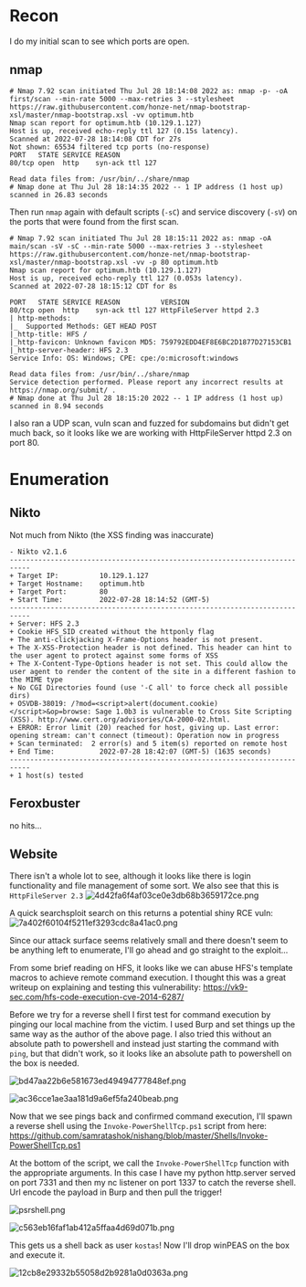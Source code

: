 # Recon

I do my initial scan to see which ports are open.
## nmap
```
# Nmap 7.92 scan initiated Thu Jul 28 18:14:08 2022 as: nmap -p- -oA first/scan --min-rate 5000 --max-retries 3 --stylesheet https://raw.githubusercontent.com/honze-net/nmap-bootstrap-xsl/master/nmap-bootstrap.xsl -vv optimum.htb
Nmap scan report for optimum.htb (10.129.1.127)
Host is up, received echo-reply ttl 127 (0.15s latency).
Scanned at 2022-07-28 18:14:08 CDT for 27s
Not shown: 65534 filtered tcp ports (no-response)
PORT   STATE SERVICE REASON
80/tcp open  http    syn-ack ttl 127

Read data files from: /usr/bin/../share/nmap
# Nmap done at Thu Jul 28 18:14:35 2022 -- 1 IP address (1 host up) scanned in 26.83 seconds
```

Then run `nmap` again with default scripts (`-sC`) and service discovery (`-sV`) on the ports that were found from the first scan.

```
# Nmap 7.92 scan initiated Thu Jul 28 18:15:11 2022 as: nmap -oA main/scan -sV -sC --min-rate 5000 --max-retries 3 --stylesheet https://raw.githubusercontent.com/honze-net/nmap-bootstrap-xsl/master/nmap-bootstrap.xsl -vv -p 80 optimum.htb
Nmap scan report for optimum.htb (10.129.1.127)
Host is up, received echo-reply ttl 127 (0.053s latency).
Scanned at 2022-07-28 18:15:12 CDT for 8s

PORT   STATE SERVICE REASON          VERSION
80/tcp open  http    syn-ack ttl 127 HttpFileServer httpd 2.3
| http-methods: 
|_  Supported Methods: GET HEAD POST
|_http-title: HFS /
|_http-favicon: Unknown favicon MD5: 759792EDD4EF8E6BC2D1877D27153CB1
|_http-server-header: HFS 2.3
Service Info: OS: Windows; CPE: cpe:/o:microsoft:windows

Read data files from: /usr/bin/../share/nmap
Service detection performed. Please report any incorrect results at https://nmap.org/submit/ .
# Nmap done at Thu Jul 28 18:15:20 2022 -- 1 IP address (1 host up) scanned in 8.94 seconds
```

I also ran a UDP scan, vuln scan and fuzzed for subdomains but didn't get much back, so it looks like we are working with HttpFileServer httpd 2.3 on port 80.

# Enumeration

## Nikto
Not much from Nikto (the XSS finding was inaccurate)
```
- Nikto v2.1.6
---------------------------------------------------------------------------
+ Target IP:          10.129.1.127
+ Target Hostname:    optimum.htb
+ Target Port:        80
+ Start Time:         2022-07-28 18:14:52 (GMT-5)
---------------------------------------------------------------------------
+ Server: HFS 2.3
+ Cookie HFS_SID created without the httponly flag
+ The anti-clickjacking X-Frame-Options header is not present.
+ The X-XSS-Protection header is not defined. This header can hint to the user agent to protect against some forms of XSS
+ The X-Content-Type-Options header is not set. This could allow the user agent to render the content of the site in a different fashion to the MIME type
+ No CGI Directories found (use '-C all' to force check all possible dirs)
+ OSVDB-38019: /?mod=<script>alert(document.cookie)</script>&op=browse: Sage 1.0b3 is vulnerable to Cross Site Scripting (XSS). http://www.cert.org/advisories/CA-2000-02.html.
+ ERROR: Error limit (20) reached for host, giving up. Last error: opening stream: can't connect (timeout): Operation now in progress
+ Scan terminated:  2 error(s) and 5 item(s) reported on remote host
+ End Time:           2022-07-28 18:42:07 (GMT-5) (1635 seconds)
---------------------------------------------------------------------------
+ 1 host(s) tested
```

## Feroxbuster
no hits...

## Website
There isn't a whole lot to see, although it looks like there is login functionality and file management of some sort. We also see that this is `HttpFileServer 2.3`
![4d42fa6f4af03ce0e3db68b3659172ce.png](../_resources/4d42fa6f4af03ce0e3db68b3659172ce.png)

A quick searchsploit search on this returns a potential shiny RCE vuln:
![7a402f60104f5211ef3293cdc8a41ac0.png](../_resources/7a402f60104f5211ef3293cdc8a41ac0.png)

Since our attack surface seems relatively small and there doesn't seem to be anything left to enumerate, I'll go ahead and go straight to the exploit...

From some brief reading on HFS, it looks like we can abuse HFS's template macros to achieve remote command execution. I thought this was a great writeup on explaining and testing this vulnerability:
https://vk9-sec.com/hfs-code-execution-cve-2014-6287/

Before we try for a reverse shell I first test for command execution by pinging our local machine from the victim. I used Burp and set things up the same way as the author of the above page. I also tried this without an absolute path to powershell and instead just starting the command with `ping`, but that didn't work, so it looks like an absolute path to powershell on the box is needed.

![bd47aa22b6e581673ed49494777848ef.png](../_resources/bd47aa22b6e581673ed49494777848ef.png)

![ac36cce1ae3aa181d9a6ef5fa240beab.png](../_resources/ac36cce1ae3aa181d9a6ef5fa240beab.png)

Now that we see pings back and confirmed command execution, I'll spawn a reverse shell using the `Invoke-PowerShellTcp.ps1` script from here:
https://github.com/samratashok/nishang/blob/master/Shells/Invoke-PowerShellTcp.ps1

At the bottom of the script, we call the `Invoke-PowerShellTcp` function with the appropriate arguments. In this case I have my python http.server served on port 7331 and then my nc listener on port 1337 to catch the reverse shell. Url encode the payload in Burp and then pull the trigger!

![psrshell.png](../_resources/psrshell.png)

![c563eb16faf1ab412a5ffaa4d69d071b.png](../_resources/c563eb16faf1ab412a5ffaa4d69d071b.png)

This gets us a shell back as user `kostas`! Now I'll drop winPEAS on the box and execute it.

![12cb8e29332b55058d2b9281a0d0363a.png](../_resources/12cb8e29332b55058d2b9281a0d0363a.png)